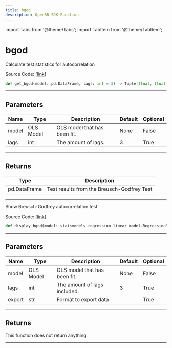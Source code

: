 ```yaml
---
title: bgod
description: OpenBB SDK Function
---
```


import Tabs from '@theme/Tabs';
import TabItem from '@theme/TabItem';

# bgod

<Tabs>
<TabItem value="model" label="Model" default>

Calculate test statistics for autocorrelation

Source Code: [[link](https://github.com/OpenBB-finance/OpenBBTerminal/tree/main/openbb_terminal/econometrics/regression_model.py#L536)]

```python
def get_bgod(model: pd.DataFrame, lags: int = 3) -> Tuple[float, float, float, float]
```
---
## Parameters

| Name | Type | Description | Default | Optional |
| ---- | ---- | ----------- | ------- | -------- |
| model | OLS Model | OLS model that has been fit. | None | False |
| lags | int | The amount of lags. | 3 | True |

---
## Returns

| Type | Description |
| ---- | ----------- |
| pd.DataFrame | Test results from the Breusch-Godfrey Test |

---


</TabItem>
<TabItem value="view" label="View">

Show Breusch-Godfrey autocorrelation test

Source Code: [[link](https://github.com/OpenBB-finance/OpenBBTerminal/tree/main/openbb_terminal/econometrics/regression_view.py#L141)]

```python
def display_bgod(model: statsmodels.regression.linear_model.RegressionResultsWrapper, lags: int = 3, export: str = "") -> None
```
---
## Parameters

| Name | Type | Description | Default | Optional |
| ---- | ---- | ----------- | ------- | -------- |
| model | OLS Model | OLS model that has been fit. | None | False |
| lags | int | The amount of lags included. | 3 | True |
| export | str | Format to export data |  | True |

---
## Returns

This function does not return anything

---


</TabItem>
</Tabs>